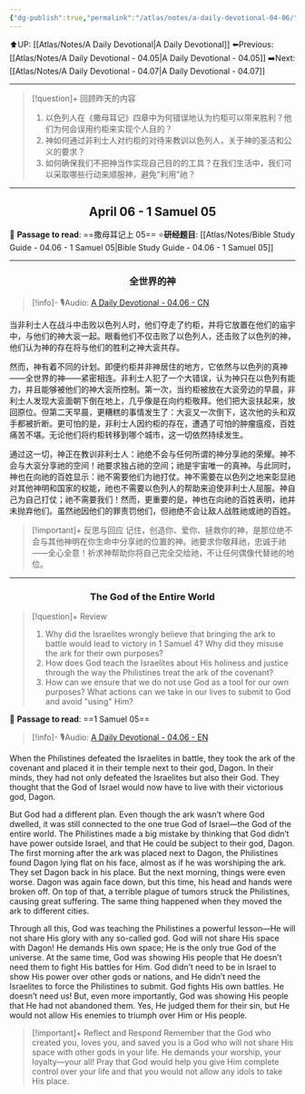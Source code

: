 ```yaml
---
{"dg-publish":true,"permalink":"/atlas/notes/a-daily-devotional-04-06/"}
---
```


 ⬆️UP: [[Atlas/Notes/A Daily Devotional\|A Daily Devotional]]
⬅️Previous: [[Atlas/Notes/A Daily Devotional - 04.05\|A Daily Devotional - 04.05]]
➡️Next: [[Atlas/Notes/A Daily Devotional - 04.07\|A Daily Devotional - 04.07]]

---

> [!question]+ 回顾昨天的内容
> 1. ⁠以色列人在《撒母耳记》四章中为何错误地认为约柜可以带来胜利？他们为何会误用约柜来实现个人目的？
> 2. 神如何通过非利士人对约柜的对待来教训以色列人，关于神的圣洁和公义的要求？
> 3. ⁠如何确保我们不把神当作实现自己目的的工具？在我们生活中，我们可以采取哪些行动来顺服神，避免“利用”祂？


---
## <center>April 06 -  1 Samuel 05</center>

📖 **Passage to read**: ==撒母耳记上 05==
⭐**研经题目**: [[Atlas/Notes/Bible Study Guide - 04.06 - 1 Samuel 05\|Bible Study Guide - 04.06 - 1 Samuel 05]]

---
### <center>全世界的神</center>

> [!info]- 🎙️Audio: [A Daily Devotional - 04.06 - CN]()

当非利士人在战斗中击败以色列人时，他们夺走了约柜，并将它放置在他们的庙宇中，与他们的神大衮一起。眼看他们不仅击败了以色列人，还击败了以色列的神，他们认为神的存在将与他们的胜利之神大衮共存。

然而，神有着不同的计划。即便约柜并非神居住的地方，它依然与以色列的真神——全世界的神——紧密相连。非利士人犯了一个大错误，认为神只在以色列有能力，并且能够被他们的神大衮所控制。第一次，当约柜被放在大衮旁边的早晨，非利士人发现大衮面朝下倒在地上，几乎像是在向约柜敬拜。他们把大衮扶起来，放回原位。但第二天早晨，更糟糕的事情发生了：大衮又一次倒下，这次他的头和双手都被折断。更可怕的是，非利士人因约柜的存在，遭遇了可怕的肿瘤瘟疫，百姓痛苦不堪。无论他们将约柜转移到哪个城市，这一切依然持续发生。

通过这一切，神正在教训非利士人：祂绝不会与任何所谓的神分享祂的荣耀。神不会与大衮分享祂的空间！祂要求独占祂的空间；祂是宇宙唯一的真神。与此同时，神也在向祂的百姓显示：祂不需要他们为祂打仗。神不需要在以色列之地来彰显祂对其他神明和国家的权能，祂也不需要以色列人的帮助来迫使非利士人屈服。神自己为自己打仗；祂不需要我们！然而，更重要的是，神也在向祂的百姓表明，祂并未抛弃他们。虽然祂因他们的罪责罚他们，但祂绝不会让敌人战胜祂或祂的百姓。

> [!important]+ 反思与回应
记住，创造你、爱你、拯救你的神，是那位绝不会与其他神明在你生命中分享祂的位置的神。祂要求你敬拜祂，忠诚于祂——全心全意！祈求神帮助你将自己完全交给祂，不让任何偶像代替祂的地位。



---
### <center>The God of the Entire World</center>

> [!question]+ Review
> 1.  Why did the Israelites wrongly believe that bringing the ark to battle would lead to victory in 1 Samuel 4? Why did they misuse the ark for their own purposes?
> 2. ⁠How does God teach the Israelites about His holiness and justice through the way the Philistines treat the ark of the covenant?
> 3. ⁠How can we ensure that we do not use God as a tool for our own purposes? What actions can we take in our lives to submit to God and avoid "using" Him?

📖 **Passage to read**: ==1 Samuel 05==

> [!info]- 🎙️Audio: [A Daily Devotional - 04.06 - EN]()  

When the Philistines defeated the Israelites in battle, they took the ark of the covenant and placed it in their temple next to their god, Dagon. In their minds, they had not only defeated the Israelites but also their God. They thought that the God of Israel would now have to live with their victorious god, Dagon.

But God had a different plan. Even though the ark wasn’t where God dwelled, it was still connected to the one true God of Israel—the God of the entire world. The Philistines made a big mistake by thinking that God didn’t have power outside Israel, and that He could be subject to their god, Dagon. The first morning after the ark was placed next to Dagon, the Philistines found Dagon lying flat on his face, almost as if he was worshiping the ark. They set Dagon back in his place. But the next morning, things were even worse. Dagon was again face down, but this time, his head and hands were broken off. On top of that, a terrible plague of tumors struck the Philistines, causing great suffering. The same thing happened when they moved the ark to different cities.

Through all this, God was teaching the Philistines a powerful lesson—He will not share His glory with any so-called god. God will not share His space with Dagon! He demands His own space; He is the only true God of the universe. At the same time, God was showing His people that He doesn’t need them to fight His battles for Him. God didn’t need to be in Israel to show His power over other gods or nations, and He didn’t need the Israelites to force the Philistines to submit. God fights His own battles. He doesn’t need us! But, even more importantly, God was showing His people that He had not abandoned them. Yes, He judged them for their sin, but He would not allow His enemies to triumph over Him or His people.

> [!important]+ Reflect and Respond
Remember that the God who created you, loves you, and saved you is a God who will not share His space with other gods in your life. He demands your worship, your loyalty—your all! Pray that God would help you give Him complete control over your life and that you would not allow any idols to take His place.































